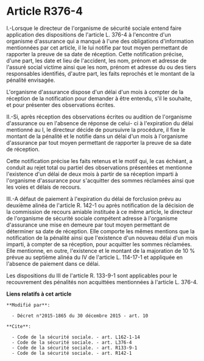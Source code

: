 # Article R376-4

I.-Lorsque le directeur de l'organisme de sécurité sociale entend faire application des dispositions de l'article L. 376-4 à
l'encontre d'un organisme d'assurance qui a manqué à l'une des obligations d'information mentionnées par cet article, il le
lui notifie par tout moyen permettant de rapporter la preuve de sa date de réception. Cette notification précise, d'une part,
les date et lieu de l'accident, les nom, prénom et adresse de l'assuré social victime ainsi que les nom, prénom et adresse du
ou des tiers responsables identifiés, d'autre part, les faits reprochés et le montant de la pénalité envisagée. 

L'organisme d'assurance dispose d'un délai d'un mois à compter de la réception de la notification pour demander à être
entendu, s'il le souhaite, et pour présenter des observations écrites. 

II.-Si, après réception des observations écrites ou audition de l'organisme d'assurance ou en l'absence de réponse de celui-
ci à l'expiration du délai mentionné au I, le directeur décide de poursuivre la procédure, il fixe le montant de la pénalité
et le notifie dans un délai d'un mois à l'organisme d'assurance par tout moyen permettant de rapporter la preuve de sa date
de réception. 

Cette notification précise les faits retenus et le motif qui, le cas échéant, a conduit au rejet total ou partiel des
observations présentées et mentionne l'existence d'un délai de deux mois à partir de sa réception imparti à l'organisme
d'assurance pour s'acquitter des sommes réclamées ainsi que les voies et délais de recours. 

III.-A défaut de paiement à l'expiration du délai de forclusion prévu au deuxième alinéa de l'article R. 142-1 ou après
notification de la décision de la commission de recours amiable instituée à ce même article, le directeur de l'organisme de
sécurité sociale compétent adresse à l'organisme d'assurance une mise en demeure par tout moyen permettant de déterminer sa
date de réception. Elle comporte les mêmes mentions que la notification de la pénalité ainsi que l'existence d'un nouveau
délai d'un mois imparti, à compter de sa réception, pour acquitter les sommes réclamées. Elle mentionne, en outre,
l'existence et le montant de la majoration de 10 % prévue au septième alinéa du IV de l'article      L. 114-17-1 et appliquée
en l'absence de paiement dans ce délai. 

Les dispositions du III de l'article R. 133-9-1 sont applicables pour le recouvrement des pénalités non acquittées
mentionnées à l'article L. 376-4.

**Liens relatifs à cet article**

	**Modifié par**:

	  - Décret n°2015-1865 du 30 décembre 2015 - art. 10

	**Cite**:

	  - Code de la sécurité sociale. - art. L162-1-14
	  - Code de la sécurité sociale. - art. L376-4
	  - Code de la sécurité sociale. - art. R133-9-1
	  - Code de la sécurité sociale. - art. R142-1
